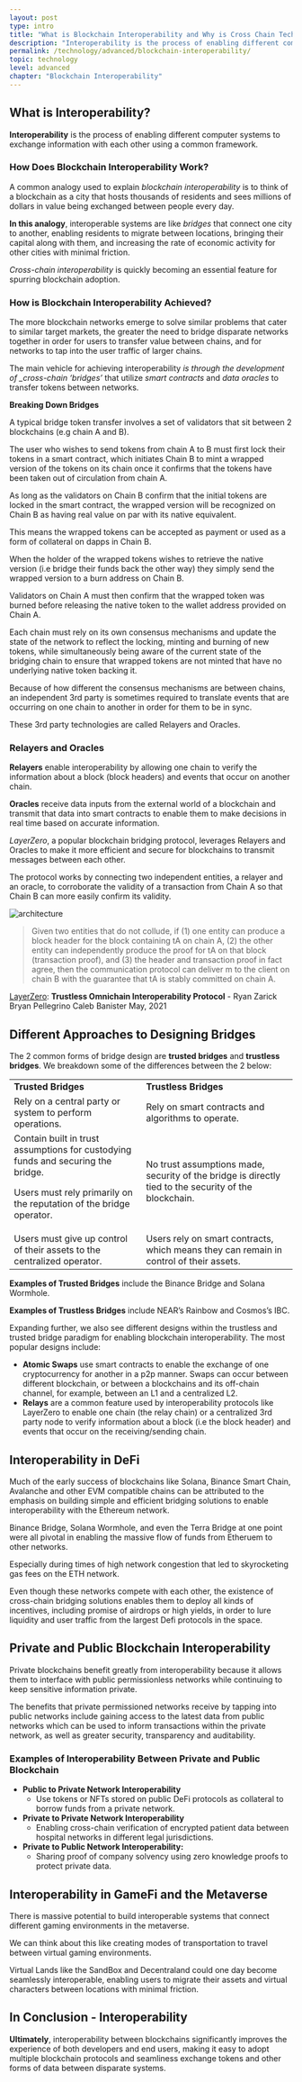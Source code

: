 ```yaml
---
layout: post
type: intro
title: "What is Blockchain Interoperability and Why is Cross Chain Technology so Important?"
description: "Interoperability is the process of enabling different computer systems to exchange information with each other using a common framework."
permalink: /technology/advanced/blockchain-interoperability/
topic: technology
level: advanced
chapter: "Blockchain Interoperability"
---
```


## What is Interoperability?

**Interoperability** is the process of enabling different computer systems to exchange information with each other using a common framework.

### How Does Blockchain Interoperability Work?

A common analogy used to explain _blockchain interoperability_ is to think of a blockchain as a city that hosts thousands of residents and sees millions of dollars in value being exchanged between people every day.

**In this analogy**, interoperable systems are like _bridges_ that connect one city to another, enabling residents to migrate between locations, bringing their capital along with them, and increasing the rate of economic activity for other cities with minimal friction.

_Cross-chain interoperability_ is quickly becoming an essential feature for spurring blockchain adoption.

### How is Blockchain Interoperability Achieved?

The more blockchain networks emerge to solve similar problems that cater to similar target markets, the greater the need to bridge disparate networks together in order for users to transfer value between chains, and for networks to tap into the user traffic of larger chains.

The main vehicle for achieving interoperability _is through the development of \_cross-chain ‘bridges’_ that utilize _smart contracts_ and _data oracles_ to transfer tokens between networks.

**Breaking Down Bridges**

A typical bridge token transfer involves a set of validators that sit between 2 blockchains (e.g chain A and B).

The user who wishes to send tokens from chain A to B must first lock their tokens in a smart contract, which initiates Chain B to mint a wrapped version of the tokens on its chain once it confirms that the tokens have been taken out of circulation from chain A.

As long as the validators on Chain B confirm that the initial tokens are locked in the smart contract, the wrapped version will be recognized on Chain B as having real value on par with its native equivalent.

This means the wrapped tokens can be accepted as payment or used as a form of collateral on dapps in Chain B.

When the holder of the wrapped tokens wishes to retrieve the native version (i.e bridge their funds back the other way) they simply send the wrapped version to a burn address on Chain B.

Validators on Chain A must then confirm that the wrapped token was burned before releasing the native token to the wallet address provided on Chain A.

Each chain must rely on its own consensus mechanisms and update the state of the network to reflect the locking, minting and burning of new tokens, while simultaneously being aware of the current state of the bridging chain to ensure that wrapped tokens are not minted that have no underlying native token backing it.

Because of how different the consensus mechanisms are between chains, an independent 3rd party is sometimes required to translate events that are occurring on one chain to another in order for them to be in sync.

These 3rd party technologies are called Relayers and Oracles.

### Relayers and Oracles

**Relayers** enable interoperability by allowing one chain to verify the information about a block (block headers) and events that occur on another chain.

**Oracles** receive data inputs from the external world of a blockchain and transmit that data into smart contracts to enable them to make decisions in real time based on accurate information.

_LayerZero_, a popular blockchain bridging protocol, leverages Relayers and Oracles to make it more efficient and secure for blockchains to transmit messages between each other.

The protocol works by connecting two independent entities, a relayer and an oracle, to corroborate the validity of a transaction from Chain A so that Chain B can more easily confirm its validity.

![architecture]({{site.baseurl_root}}/assets/post_files/technology/advanced/blockchain-interoperability/ZBF_graphics_AUG_oracle-relayer.jpg)

> Given two entities that do not collude, if (1) one entity can produce a block header for the block containing tA on chain A, (2) the other entity can independently produce the proof for tA on that block (transaction proof), and (3) the header and transaction proof in fact agree, then the communication protocol can deliver m to the client on chain B with the guarantee that tA is stably committed on chain A.

[LayerZero](https://layerzero.network/pdf/LayerZero_Whitepaper_Release.pdf): **Trustless Omnichain Interoperability Protocol** - Ryan Zarick Bryan Pellegrino Caleb Banister May, 2021

## Different Approaches to Designing Bridges

The 2 common forms of bridge design are **trusted bridges** and **trustless bridges**. We breakdown some of the differences between the 2 below:
<br>

<table class="table">
    <tr>
        <td>
            <strong>Trusted Bridges</strong>
        </td>
        <td>
            <strong>Trustless Bridges</strong>
        </td>
    </tr>
    <tr>
        <td>
            Rely on a central party or system to perform operations.
        </td>
        <td>
            Rely on smart contracts and algorithms to operate.
        </td>
    </tr>
    <tr>
        <td>
            Contain built in trust assumptions for custodying funds and securing the bridge.
            <p>
                Users must rely primarily on the reputation of the bridge operator.
            </p>
        </td>
        <td>
            No trust assumptions made, security of the bridge is directly tied to the security of the blockchain.
        </td>
    </tr>
    <tr>
        <td>
            Users must give up control of their assets to the centralized operator.
        </td>
        <td>
            Users rely on smart contracts, which means they can remain in control of their assets.
        </td>
    </tr>
</table>

**Examples of Trusted Bridges** include the Binance Bridge and Solana Wormhole.

**Examples of Trustless Bridges** include NEAR’s Rainbow and Cosmos’s IBC.

Expanding further, we also see different designs within the trustless and trusted bridge paradigm for enabling blockchain interoperability. The most popular designs include:

- **Atomic Swaps** use smart contracts to enable the exchange of one cryptocurrency for another in a p2p manner. Swaps can occur between different blockchain, or between a blockchains and its off-chain channel, for example, between an L1 and a centralized L2.
- **Relays** are a common feature used by interoperability protocols like LayerZero to enable one chain (the relay chain) or a centralized 3rd party node to verify information about a block (i.e the block header) and events that occur on the receiving/sending chain.

## Interoperability in DeFi

Much of the early success of blockchains like Solana, Binance Smart Chain, Avalanche and other EVM compatible chains can be attributed to the emphasis on building simple and efficient bridging solutions to enable interoperability with the Ethereum network.

Binance Bridge, Solana Wormhole, and even the Terra Bridge at one point were all pivotal in enabling the massive flow of funds from Etheruem to other networks.

Especially during times of high network congestion that led to skyrocketing gas fees on the ETH network.

Even though these networks compete with each other, the existence of cross-chain bridging solutions enables them to deploy all kinds of incentives, including promise of airdrops or high yields, in order to lure liquidity and user traffic from the largest Defi protocols in the space.

## Private and Public Blockchain Interoperability

Private blockchains benefit greatly from interoperability because it allows them to interface with public permissionless networks while continuing to keep sensitive information private.

The benefits that private permissioned networks receive by tapping into public networks include gaining access to the latest data from public networks which can be used to inform transactions within the private network, as well as greater security, transparency and auditability.

### Examples of Interoperability Between Private and Public Blockchain

- **Public to Private Network Interoperability**
  - Use tokens or NFTs stored on public DeFi protocols as collateral to borrow funds from a private network.
- **Private to Private Network Interoperability**
  - Enabling cross-chain verification of encrypted patient data between hospital networks in different legal jurisdictions.
- **Private to Public Network Interoperability:**
  - Sharing proof of company solvency using zero knowledge proofs to protect private data.

## Interoperability in GameFi and the Metaverse

There is massive potential to build interoperable systems that connect different gaming environments in the metaverse.

We can think about this like creating modes of transportation to travel between virtual gaming environments.

Virtual Lands like the SandBox and Decentraland could one day become seamlessly interoperable, enabling users to migrate their assets and virtual characters between locations with minimal friction.

## In Conclusion - Interoperability

**Ultimately**, interoperability between blockchains significantly improves the experience of both developers and end users, making it easy to adopt multiple blockchain protocols and seamliness exchange tokens and other forms of data between disparate systems.
